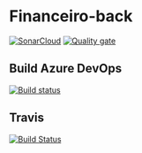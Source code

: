 # Financeiro-back

[![SonarCloud](https://sonarcloud.io/images/project_badges/sonarcloud-white.svg)](https://sonarcloud.io/dashboard?id=com.financeiro%3Aapi)
[![Quality gate](https://sonarcloud.io/api/project_badges/quality_gate?project=com.financeiro%3Aapi)](https://sonarcloud.io/dashboard?id=com.financeiro%3Aapi)

## Build Azure DevOps
[![Build status](https://dev.azure.com/TulioViglione1/Financeiro/_apis/build/status/Build_CI/BackEnd%20-%20Build_CI)](https://dev.azure.com/TulioViglione1/Financeiro/_build/latest?definitionId=1)

## Travis
[![Build Status](https://travis-ci.org/tulioviglione/financeiro-back.svg?branch=master)](https://travis-ci.org/tulioviglione/financeiro-back)


